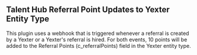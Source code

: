 ## Talent Hub Referral Point Updates to Yexter Entity Type

This plugin uses a webhook that is triggered whenever a referral is created by a Yexter or a Yexter's referral is hired. For both events, 10 points will be added to the Referral Points (c_referralPoints) field in the Yexter entity type. 